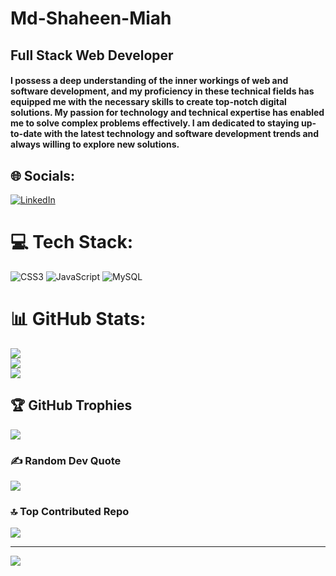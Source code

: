 # Md-Shaheen-Miah
## Full Stack Web Developer

#### I possess a deep understanding of the inner workings of web and software development, and my proficiency in these technical fields has equipped me with the necessary skills to create top-notch digital solutions. My passion for technology and technical expertise has enabled me to solve complex problems effectively. I am dedicated to staying up-to-date with the latest technology and software development trends and always willing to explore new solutions.


## 🌐 Socials:
[![LinkedIn](https://img.shields.io/badge/LinkedIn-%230077B5.svg?logo=linkedin&logoColor=white)](https://linkedin.com/in/shahriar-rahman-shakil) 

# 💻 Tech Stack:
![CSS3](https://img.shields.io/badge/css3-%231572B6.svg?style=flat&logo=css3&logoColor=white) ![JavaScript](https://img.shields.io/badge/javascript-%23323330.svg?style=flat&logo=javascript&logoColor=%23F7DF1E) ![MySQL](https://img.shields.io/badge/mysql-4479A1.svg?style=flat&logo=mysql&logoColor=white)
# 📊 GitHub Stats:
![](https://github-readme-stats.vercel.app/api?username=Md-Shaheen-Miah&theme=github_dark&hide_border=false&include_all_commits=false&count_private=false)<br/>
![](https://github-readme-streak-stats.herokuapp.com/?user=Md-Shaheen-Miah&theme=github_dark&hide_border=false)<br/>
![](https://github-readme-stats.vercel.app/api/top-langs/?username=Md-Shaheen-Miah&theme=github_dark&hide_border=false&include_all_commits=false&count_private=false&layout=compact)

## 🏆 GitHub Trophies
![](https://github-profile-trophy.vercel.app/?username=Md-Shaheen-Miah&theme=apprentice&no-frame=false&no-bg=true&margin-w=4)

### ✍️ Random Dev Quote
![](https://quotes-github-readme.vercel.app/api?type=horizontal&theme=merko)

### 🔝 Top Contributed Repo
![](https://github-contributor-stats.vercel.app/api?username=Md-Shaheen-Miah&limit=5&theme=gotham&combine_all_yearly_contributions=true)

---
[![](https://visitcount.itsvg.in/api?id=Md-Shaheen-Miah&icon=10&color=7)](https://visitcount.itsvg.in)





